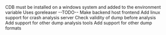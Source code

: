 CDB must be installed on a windows system and added to the environment variable
Uses goreleaser
--TODO--
Make backend host frontend
Add linux support for crash analysis server
Check validity of dump before analysis
Add support for other dump analysis tools
Add support for other dump formats
